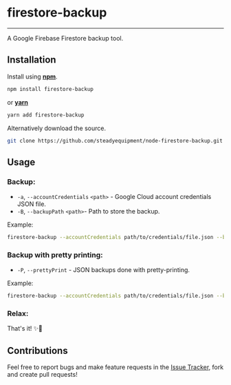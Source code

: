 # firestore-backup
---
A Google Firebase Firestore backup tool.

## Installation
Install using [__npm__](https://www.npmjs.com/).

```sh
npm install firestore-backup
```

 or [__yarn__](https://yarnpkg.com/en/)

```sh
yarn add firestore-backup
```

Alternatively download the source.

```sh
git clone https://github.com/steadyequipment/node-firestore-backup.git
```

## Usage

### Backup:
* `-a`, `--accountCredentials` `<path>` - Google Cloud account credentials JSON file.
* `-B`, `--backupPath` `<path>`- Path to store the backup.

Example:
```sh
firestore-backup --accountCredentials path/to/credentials/file.json --backupPath /backups/myDatabase
```

### Backup with pretty printing:
* `-P`, `--prettyPrint` - JSON backups done with pretty-printing.

Example:
```sh
firestore-backup --accountCredentials path/to/credentials/file.json --backupPath /backups/myDatabase --prettyPrint
```

### Relax:
That's it! ✨🌈

## Contributions
Feel free to report bugs and make feature requests in the [Issue Tracker](https://github.com/steadyequipment/node-firestore-backup/issues), fork and create pull requests!

